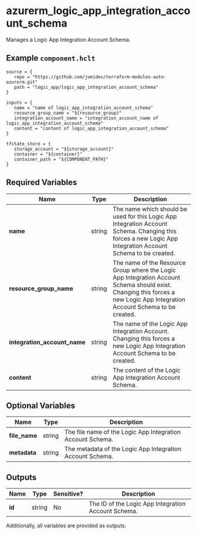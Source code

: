 # azurerm_logic_app_integration_account_schema

Manages a Logic App Integration Account Schema.

## Example `component.hclt`

```hcl
source = {
   repo = "https://github.com/jumidev/terraform-modules-auto-azurerm.git"   
   path = "logic_app/logic_app_integration_account_schema"   
}

inputs = {
   name = "name of logic_app_integration_account_schema"   
   resource_group_name = "${resource_group}"   
   integration_account_name = "integration_account_name of logic_app_integration_account_schema"   
   content = "content of logic_app_integration_account_schema"   
}

tfstate_store = {
   storage_account = "${storage_account}"   
   container = "${container}"   
   container_path = "${COMPONENT_PATH}"   
}

```

## Required Variables

| Name | Type |  Description |
| ---- | --------- |  ----------- |
| **name** | string |  The name which should be used for this Logic App Integration Account Schema. Changing this forces a new Logic App Integration Account Schema to be created. | 
| **resource_group_name** | string |  The name of the Resource Group where the Logic App Integration Account Schema should exist. Changing this forces a new Logic App Integration Account Schema to be created. | 
| **integration_account_name** | string |  The name of the Logic App Integration Account. Changing this forces a new Logic App Integration Account Schema to be created. | 
| **content** | string |  The content of the Logic App Integration Account Schema. | 

## Optional Variables

| Name | Type |  Description |
| ---- | --------- |  ----------- |
| **file_name** | string |  The file name of the Logic App Integration Account Schema. | 
| **metadata** | string |  The metadata of the Logic App Integration Account Schema. | 



## Outputs

| Name | Type | Sensitive? | Description |
| ---- | ---- | --------- | --------- |
| **id** | string | No  | The ID of the Logic App Integration Account Schema. | 

Additionally, all variables are provided as outputs.
